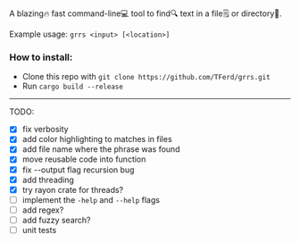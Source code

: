 A blazing🔥 fast command-line💻 tool to find🔍 text in a file🗒️ or directory📁.

Example usage: `grrs <input> [<location>]`

### How to install:
- Clone this repo with `git clone https://github.com/TFerd/grrs.git`
- Run `cargo build --release`

___

TODO:
- [x] fix verbosity
- [x] add color highlighting to matches in files
- [x] add file name where the phrase was found
- [x] move reusable code into function
- [x] fix --output flag recursion bug
- [x] add threading
- [x] try rayon crate for threads?
- [ ] implement the `-help` and `--help` flags
- [ ] add regex?
- [ ] add fuzzy search?
- [ ] unit tests
